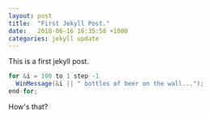 ```yaml
---
layout: post
title:  "First Jekyll Post."
date:   2018-06-16 16:35:58 +1000
categories: jekyll update
---
```


This is a first jekyll post.

```Java
for &i = 100 to 1 step -1
  WinMessage(&i || " bottles of beer on the wall...");
end-for;
```

How's that?
